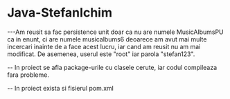 # Java-StefanIchim
 
---Am reusit sa fac persistence unit doar ca nu are numele MusicAlbumsPU ca in enunt, ci are numele musicalbums6 deoarece am avut mai multe incercari inainte de a face acest lucru, iar cand am reusit nu am mai modificat. De asemenea, userul este "root" iar parola "stefan123".

-- In proiect se afla package-urile cu clasele cerute, iar codul compileaza fara probleme. 

-- In proiect exista si fisierul pom.xml
